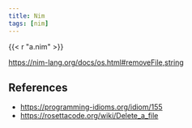 ```yaml
---
title: Nim
tags: [nim]
---
```


{{< r "a.nim" >}}

<https://nim-lang.org/docs/os.html#removeFile,string>

## References

- <https://programming-idioms.org/idiom/155>
- <https://rosettacode.org/wiki/Delete_a_file>
